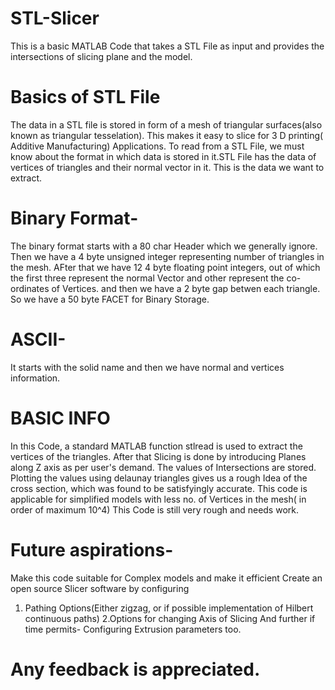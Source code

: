# STL-Slicer
This is a basic MATLAB Code that takes a STL File as input and provides the intersections of slicing plane and the model.
# Basics of STL File
The data in a STL file is stored in form of a mesh of triangular surfaces(also known as triangular tesselation). This makes it easy to slice for 3 D printing( Additive Manufacturing) Applications.
To read from a STL File, we must know about the format in which data is stored in it.STL File has the data of vertices of triangles and their normal vector in it. This is the data we want to extract.
# Binary Format-
The binary format starts with a 80 char Header which we generally ignore.
Then we have a 4 byte unsigned integer representing number of triangles in the mesh.
AFter that we have 12 4 byte floating point integers, out of which the first three represent the normal Vector and other represent the co-ordinates of Vertices.
and then we have a 2 byte gap betwen each triangle.
So we have a 50 byte FACET for Binary Storage.
# ASCII- 
It starts with the solid name and then we have normal and vertices information.

# BASIC INFO
In this Code, a standard MATLAB function stlread is used to extract the vertices of the triangles.
After that Slicing is done by introducing Planes along Z axis as per user's demand.
The values of Intersections are stored.
Plotting the values using delaunay triangles gives us a rough Idea of the cross section, which was found to be satisfyingly accurate.
This code is applicable for simplified models with less no. of Vertices in the mesh( in order of maximum 10^4) 
This Code is still very rough and needs work.
# Future aspirations-
Make this code suitable for Complex models and make it efficient
Create an open source Slicer software by configuring
1. Pathing Options(Either zigzag, or if possible implementation of Hilbert continuous paths)
2.Options for changing Axis of Slicing
And further if time permits-
Configuring Extrusion parameters too.
# Any feedback is appreciated.
